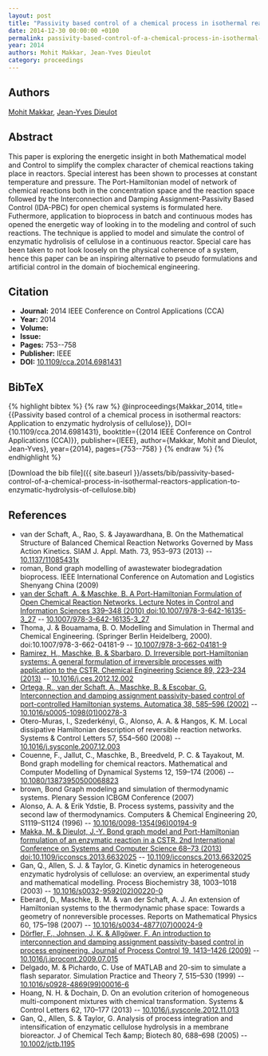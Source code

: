```yaml
---
layout: post
title: "Passivity based control of a chemical process in isothermal reactors: Application to enzymatic hydrolysis of cellulose"
date: 2014-12-30 00:00:00 +0100
permalink: passivity-based-control-of-a-chemical-process-in-isothermal-reactors-application-to-enzymatic-hydrolysis-of-cellulose
year: 2014
authors: Mohit Makkar, Jean-Yves Dieulot
category: proceedings
---
```

 
## Authors
[Mohit Makkar](authors/mohit-makka), [Jean-Yves Dieulot](authors/jean-yves-dieulot)
 
## Abstract
This paper is exploring the energetic insight in both Mathematical model and Control to simplify the complex character of chemical reactions taking place in reactors. Special interest has been shown to processes at constant temperature and pressure. The Port-Hamiltonian model of network of chemical reactions both in the concentration space and the reaction space followed by the Interconnection and Damping Assignment-Passivity Based Control (IDA-PBC) for open chemical systems is formulated here. Futhermore, application to bioprocess in batch and continuous modes has opened the energetic way of looking in to the modeling and control of such reactions. The technique is applied to model and simulate the control of enzymatic hydrolisis of cellulose in a continuous reactor. Special care has been taken to not look loosely on the physical coherence of a system, hence this paper can be an inspiring alternative to pseudo formulations and artificial control in the domain of biochemical engineering.
 
## Citation
- **Journal:** 2014 IEEE Conference on Control Applications (CCA)
- **Year:** 2014
- **Volume:** 
- **Issue:** 
- **Pages:** 753--758
- **Publisher:** IEEE
- **DOI:** [10.1109/cca.2014.6981431](https://doi.org/10.1109/cca.2014.6981431)
 
## BibTeX
{% highlight bibtex %}
{% raw %}
@inproceedings{Makkar_2014,
  title={{Passivity based control of a chemical process in isothermal reactors: Application to enzymatic hydrolysis of cellulose}},
  DOI={10.1109/cca.2014.6981431},
  booktitle={{2014 IEEE Conference on Control Applications (CCA)}},
  publisher={IEEE},
  author={Makkar, Mohit and Dieulot, Jean-Yves},
  year={2014},
  pages={753--758}
}
{% endraw %}
{% endhighlight %}
 
[Download the bib file]({{ site.baseurl }}/assets/bib/passivity-based-control-of-a-chemical-process-in-isothermal-reactors-application-to-enzymatic-hydrolysis-of-cellulose.bib)
 
## References
- van der Schaft, A., Rao, S. & Jayawardhana, B. On the Mathematical Structure of Balanced Chemical Reaction Networks Governed by Mass Action Kinetics. SIAM J. Appl. Math. 73, 953–973 (2013) -- [10.1137/11085431x](https://doi.org/10.1137/11085431x)
- roman, Bond graph modelling of awastewater biodegradation bioprocess. IEEE International Conference on Automation and Logistics Shenyang China (2009)
- [van der Schaft, A. & Maschke, B. A Port-Hamiltonian Formulation of Open Chemical Reaction Networks. Lecture Notes in Control and Information Sciences 339–348 (2010) doi:10.1007/978-3-642-16135-3_27](a-port-hamiltonian-formulation-of-open-chemical-reaction-networks) -- [10.1007/978-3-642-16135-3_27](https://doi.org/10.1007/978-3-642-16135-3_27)
- Thoma, J. & Bouamama, B. O. Modelling and Simulation in Thermal and Chemical Engineering. (Springer Berlin Heidelberg, 2000). doi:10.1007/978-3-662-04181-9 -- [10.1007/978-3-662-04181-9](https://doi.org/10.1007/978-3-662-04181-9)
- [Ramirez, H., Maschke, B. & Sbarbaro, D. Irreversible port-Hamiltonian systems: A general formulation of irreversible processes with application to the CSTR. Chemical Engineering Science 89, 223–234 (2013)](irreversible-port-hamiltonian-systems-a-general-formulation-of-irreversible-processes-with-application-to-the-cstr) -- [10.1016/j.ces.2012.12.002](https://doi.org/10.1016/j.ces.2012.12.002)
- [Ortega, R., van der Schaft, A., Maschke, B. & Escobar, G. Interconnection and damping assignment passivity-based control of port-controlled Hamiltonian systems. Automatica 38, 585–596 (2002)](interconnection-and-damping-assignment-passivity-based-control-of-port-controlled-hamiltonian-systems) -- [10.1016/s0005-1098(01)00278-3](https://doi.org/10.1016/s0005-1098(01)00278-3)
- Otero-Muras, I., Szederkényi, G., Alonso, A. A. & Hangos, K. M. Local dissipative Hamiltonian description of reversible reaction networks. Systems &amp; Control Letters 57, 554–560 (2008) -- [10.1016/j.sysconle.2007.12.003](https://doi.org/10.1016/j.sysconle.2007.12.003)
- Couenne, F., Jallut, C., Maschke, B., Breedveld, P. C. & Tayakout, M. Bond graph modelling for chemical reactors. Mathematical and Computer Modelling of Dynamical Systems 12, 159–174 (2006) -- [10.1080/13873950500068823](https://doi.org/10.1080/13873950500068823)
- brown, Bond Graph modeling and simulation of thermodynamic systems. Plenary Session ICBGM Conference (2007)
- Alonso, A. A. & Erik Ydstie, B. Process systems, passivity and the second law of thermodynamics. Computers &amp; Chemical Engineering 20, S1119–S1124 (1996) -- [10.1016/0098-1354(96)00194-9](https://doi.org/10.1016/0098-1354(96)00194-9)
- [Makka, M. & Dieulot, J.-Y. Bond graph model and Port-Hamiltonian formulation of an enzymatic reaction in a CSTR. 2nd International Conference on Systems and Computer Science 68–73 (2013) doi:10.1109/icconscs.2013.6632025](bond-graph-model-and-port-hamiltonian-formulation-of-an-enzymatic-reaction-in-a-cstr) -- [10.1109/icconscs.2013.6632025](https://doi.org/10.1109/icconscs.2013.6632025)
- Gan, Q., Allen, S. J. & Taylor, G. Kinetic dynamics in heterogeneous enzymatic hydrolysis of cellulose: an overview, an experimental study and mathematical modelling. Process Biochemistry 38, 1003–1018 (2003) -- [10.1016/s0032-9592(02)00220-0](https://doi.org/10.1016/s0032-9592(02)00220-0)
- Eberard, D., Maschke, B. M. & van der Schaft, A. J. An extension of Hamiltonian systems to the thermodynamic phase space: Towards a geometry of nonreversible processes. Reports on Mathematical Physics 60, 175–198 (2007) -- [10.1016/s0034-4877(07)00024-9](https://doi.org/10.1016/s0034-4877(07)00024-9)
- [Dörfler, F., Johnsen, J. K. & Allgöwer, F. An introduction to interconnection and damping assignment passivity-based control in process engineering. Journal of Process Control 19, 1413–1426 (2009)](an-introduction-to-interconnection-and-damping-assignment-passivity-based-control-in-process-engineering) -- [10.1016/j.jprocont.2009.07.015](https://doi.org/10.1016/j.jprocont.2009.07.015)
- Delgado, M. & Pichardo, C. Use of MATLAB and 20-sim to simulate a flash separator. Simulation Practice and Theory 7, 515–530 (1999) -- [10.1016/s0928-4869(99)00016-6](https://doi.org/10.1016/s0928-4869(99)00016-6)
- Hoang, N. H. & Dochain, D. On an evolution criterion of homogeneous multi-component mixtures with chemical transformation. Systems &amp; Control Letters 62, 170–177 (2013) -- [10.1016/j.sysconle.2012.11.013](https://doi.org/10.1016/j.sysconle.2012.11.013)
- Gan, Q., Allen, S. & Taylor, G. Analysis of process integration and intensification of enzymatic cellulose hydrolysis in a membrane bioreactor. J of Chemical Tech &amp;amp; Biotech 80, 688–698 (2005) -- [10.1002/jctb.1195](https://doi.org/10.1002/jctb.1195)

